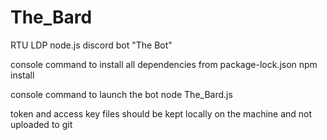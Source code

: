 # The_Bard
RTU LDP node.js discord bot "The Bot"

console command to install all dependencies from package-lock.json
npm install 

console command to launch the bot
node The_Bard.js

token and access key files should be kept locally on the machine and not uploaded to git
 